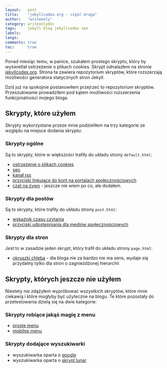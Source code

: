 ```yaml
---
layout:   post
title:    "jekyllcodex.org - część druga"
author:   "writeonly"
category: writeonlydoc
tags:     jekyll blog jekyllcodex seo
labels:
langs:
comments: true
toc:      true
---
```


Ponad miesiąc temu, w panice, szukałem prostego skryptu, który by wyświetlał ostrzeżenie o plikach cookies.
Skrypt odnalazłem na stronie [jekyllcodex.org](<https://jekyllcodex.org>).
Strona ta zawiera repozytorium skryptów, które rozszerzają możliwości generatora statycznych stron Jekyll.

Dziś już na spokojnie postanowiłem przejrzeć to repozytorium skryptów.
Przeszukiwanie prowadziłem pod kątem możliwości rozszerzenia funkcjonalności mojego bloga.

## Skrypty, które użyłem
Skrypty wykorzystane przeze mnie podzieliłem na trzy kategorie ze względu na miejsce dodania skryptu:

### Skrypty ogólne
Są to skrypty, które w większości trafiły do układu strony `default.html`:

- [ostrzeżenie o plikach cookies](<https://jekyllcodex.org/without-plugin/cookie-consent/>)
- [seo](<https://jekyllcodex.org/without-plugin/seo/>)
- [kanał rss](<https://jekyllcodex.org/without-plugin/rss-feed/>)
- [przyciski linkujące do kont na portalach społecznościowych](<https://jekyllcodex.org/without-plugin/follow-buttons/>)
- [czat na żywo](<https://jekyllcodex.org/without-plugin/live-chat/>) - jeszcze nie wiem po co, ale dodałem.

### Skrypty dla postów
Są to skrypty, które trafiły do układu strony `post.html`:

- [wskaźnik czasu czytania](<https://jekyllcodex.org/without-plugin/reading-time-indicator/>)
- [przyciski udostępniania dla mediów społecznościowych](<https://jekyllcodex.org/without-plugin/share-buttons/>)

### Skrypty dla stron
Jest to w zasadzie jeden skrypt, który trafił do układu strony `page.html`:

- [okruszki chleba](<https://jekyllcodex.org/without-plugin/breadcrumbs/>) - dla bloga nie za bardzo nie ma sens,
wydaje się przydatny tylko dla stron o zagnieżdżonej hierarchii


## Skrypty, których jeszcze nie użyłem
Niestety nie zdążyłem wypróbować wszystkich skryptów, które mnie ciekawią i które mogłyby być użyteczne na blogu.
Te które pozostały do przetestowania dzielą się na dwie kategorie:

### Skrypty robiące jakąś magię z menu
- [proste menu](<https://jekyllcodex.org/without-plugin/simple-menu/>)
- [mobilne menu](<https://jekyllcodex.org/without-plugin/mobile-menu/>)

### Skrypty dodające wyszukiwarki
- wyszukiwarka oparta o [google](<https://jekyllcodex.org/without-plugin/search-google/>)
- wyszukiwarka oparta o [skrypt lunar](<https://jekyllcodex.org/without-plugin/search-lunr/>)
